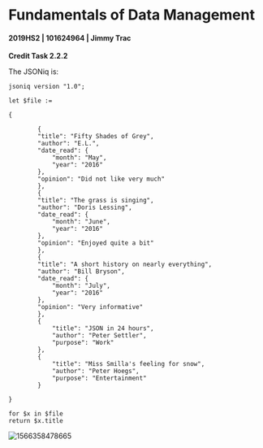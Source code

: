 # Fundamentals of Data Management

#### 2019HS2 |  101624964 | Jimmy Trac 

**Credit Task 2.2.2**

The JSONiq is:

```
jsoniq version "1.0";

let $file := 

{
    
        {
        "title": "Fifty Shades of Grey",
        "author": "E.L.",
        "date_read": {
            "month": "May",
            "year": "2016"
        },
        "opinion": "Did not like very much"
        },
        {
        "title": "The grass is singing",
        "author": "Doris Lessing",
        "date_read": {
            "month": "June",
            "year": "2016"
        },
        "opinion": "Enjoyed quite a bit"
        },
        {
        "title": "A short history on nearly everything",
        "author": "Bill Bryson",
        "date_read": {
            "month": "July",
            "year": "2016"
        },
        "opinion": "Very informative"
        },
        {
            "title": "JSON in 24 hours",
            "author": "Peter Settler",
            "purpose": "Work"
        },
        {
            "title": "Miss Smilla's feeling for snow",
            "author": "Peter Hoegs",
            "purpose": "Entertainment"
        }
    
}

for $x in $file
return $x.title
```

![1566358478665](H:\repos\fundamentals-of-data-management\pt2.2.2c\p2.2.2c.assets\1566358478665.png)